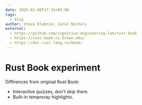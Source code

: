 ```yaml
---
date: 2025-02-08T17:23+03:00
tags:
  - blog
author: Steve Klabnik; Carol Nichols
external:
  - https://github.com/cognitive-engineering-lab/rust-book
  - https://rust-book.cs.brown.edu/
  - https://doc.rust-lang.ru/book/
---
```


# Rust Book experiment

Diffirences from original Rust Book:
 - Interactive quizzes, don't skip them.
 - Built-in temproray highlights.



